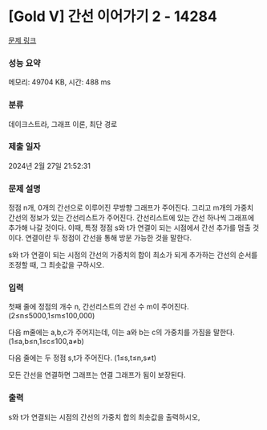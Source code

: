 # [Gold V] 간선 이어가기 2 - 14284 

[문제 링크](https://www.acmicpc.net/problem/14284) 

### 성능 요약

메모리: 49704 KB, 시간: 488 ms

### 분류

데이크스트라, 그래프 이론, 최단 경로

### 제출 일자

2024년 2월 27일 21:52:31

### 문제 설명

<p>정점 n개, 0개의 간선으로 이루어진 무방향 그래프가 주어진다. 그리고 m개의 가중치 간선의 정보가 있는 간선리스트가 주어진다. 간선리스트에 있는 간선 하나씩 그래프에 추가해 나갈 것이다. 이때, 특정 정점 s와 t가 연결이 되는 시점에서 간선 추가를 멈출 것이다. 연결이란 두 정점이 간선을 통해 방문 가능한 것을 말한다.</p>

<p>s와 t가 연결이 되는 시점의 간선의 가중치의 합이 최소가 되게 추가하는 간선의 순서를 조정할 때, 그 최솟값을 구하시오.</p>

### 입력 

 <p>첫째 줄에 정점의 개수 n, 간선리스트의 간선 수 m이 주어진다.(2≤n≤5000,1≤m≤100,000)</p>

<p>다음 m줄에는 a,b,c가 주어지는데, 이는 a와 b는 c의 가중치를 가짐을 말한다. (1≤a,b≤n,1≤c≤100,a≠b)</p>

<p>다음 줄에는 두 정점 s,t가 주어진다. (1≤s,t≤n,s≠t)</p>

<p>모든 간선을 연결하면 그래프는 연결 그래프가 됨이 보장된다.</p>

### 출력 

 <p>s와 t가 연결되는 시점의 간선의 가중치 합의 최솟값을 출력하시오,</p>

